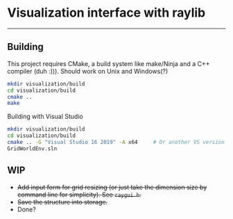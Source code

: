 # Visualization interface with raylib
____________________________________________________________
## Building
This project requires CMake, a build system like make/Ninja and a C++ compiler (duh :))). Should work on Unix and Windows(?)
```bash
mkdir visualization/build
cd visualization/build
cmake ..      
make
```

Building with Visual Studio
```bash
mkdir visualization/build
cd visualization/build
cmake .. -G "Visual Studio 16 2019" -A x64     # Or another VS version
GridWorldEnv.sln
```

## WIP
* ~~Add input form for grid resizing (or just take the dimension size by command line for simplicity). See `raygui.h`.~~ 
* ~~Save the structure into storage.~~
* Done?
